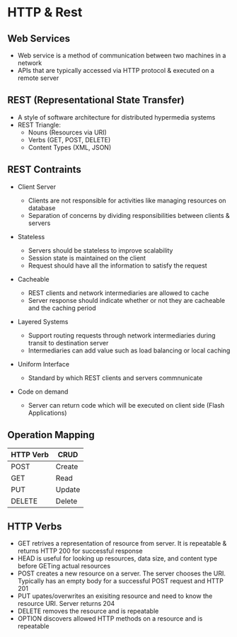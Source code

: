 # HTTP & Rest

## Web Services

 - Web service is a method of communication between two machines in a network
 - APIs that are typically accessed via HTTP protocol & executed on a remote server

## REST (Representational State Transfer)

 - A style of software architecture for distributed hypermedia systems
 - REST Triangle:
    - Nouns (Resources via URI)
    - Verbs (GET, POST, DELETE)
    - Content Types (XML, JSON)

## REST Contraints

 - Client Server
    - Clients are not responsible for activities like managing resources on database
    - Separation of concerns by dividing responsibilities between clients & servers

 - Stateless
    - Servers should be stateless to improve scalability
    - Session state is maintained on the client
    - Request should have all the information to satisfy the request

 - Cacheable
    - REST clients and network intermediaries are allowed to cache
    - Server response should indicate whether or not they are cacheable and the caching period

 - Layered Systems
    - Support routing requests through network intermediaries during transit to destination server
    - Intermediaries can add value such as load balancing or local caching

 - Uniform Interface
    - Standard by which REST clients and servers commnunicate
 
 - Code on demand
    - Server can return code which will be executed on client side (Flash Applications)

## Operation Mapping
HTTP Verb | CRUD
--- | --- 
POST | Create
GET | Read
PUT | Update
DELETE | Delete

## HTTP Verbs
 - GET retrives a representation of resource from server. It is repeatable & returns HTTP 200 for successful response
 - HEAD is useful for looking up resources, data size, and content type before GETing actual resources
 - POST creates a new resource on a server. The server chooses the URI.  Typically has an empty body for a successful POST request and HTTP 201
 - PUT upates/overwrites an exisiting resource and need to know the resource URI. Server returns 204
 - DELETE removes the resource and is repeatable
 - OPTION discovers allowed HTTP methods on a resource and is repeatable
